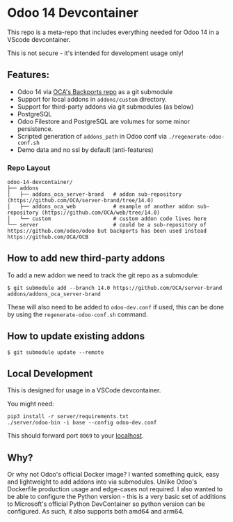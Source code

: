 # Odoo 14 Devcontainer

This repo is a meta-repo that includes everything needed for Odoo 14 in a VScode devcontainer.

This is not secure - it's intended for development usage only!

## Features:

* Odoo 14 via [OCA's Backports repo](https://github.com/OCA/OCB/tree/14.0) as a git submodule
* Support for local addons in `addons/custom` directory.
* Support for third-party addons via git submodules (as below)
* PostgreSQL
* Odoo Filestore and PostgreSQL are volumes for some minor persistence.
* Scripted generation of `addons_path` in Odoo conf via `./regenerate-odoo-conf.sh`
* Demo data and no ssl by default (anti-features)

### Repo Layout

```
odoo-14-devcontainer/
├── addons
│   ├── addons_oca_server-brand   # addon sub-repository (https://github.com/OCA/server-brand/tree/14.0)
│   ├── addons_oca_web            # example of another addon sub-repository (https://github.com/OCA/web/tree/14.0)
│   └── custom                    # custom addon code lives here
└── server                        # could be a sub-repository of https://github.com/odoo/odoo but backports has been used instead https://github.com/OCA/OCB
```

## How to add new third-party addons

To add a new addon we need to track the git repo as a submodule:

```shell
$ git submodule add --branch 14.0 https://github.com/OCA/server-brand addons/addons_oca_server-brand
```

These will also need to be added to `odoo-dev.conf` if used, this can be done by using the `regenerate-odoo-conf.sh` command.

## How to update existing addons

```shell
$ git submodule update --remote
```

## Local Development

This is designed for usage in a VSCode devcontainer.

You might need:

```shell
pip3 install -r server/requirements.txt
./server/odoo-bin -i base --config odoo-dev.conf
```

This should forward port `8069` to your [localhost](http://localhost:8069).

## Why?

Or why not Odoo's official Docker image? I wanted something quick, easy and lightweight to add addons into via submodules. Unlike Odoo's Dockerfile production usage and edge-cases not required. I also wanted to be able to configure the Python version - this is a very basic set of additions to Microsoft's official Python DevContainer so python version can be configured. As such, it also supports both amd64 and arm64.
